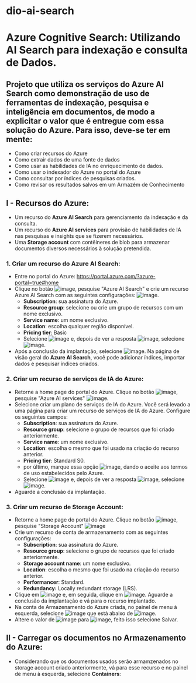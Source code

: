 # dio-ai-search
# Azure Cognitive Search: Utilizando AI Search para indexação e consulta de Dados.
## Projeto que utiliza os serviços do Azure AI Search como demonstração de uso de ferramentas de indexação, pesquisa e inteligência em documentos, de modo a explicitar o valor que é entregue com essa solução do Azure. Para isso, deve-se ter em mente:
  - Como criar recursos do Azure
  - Como extrair dados de uma fonte de dados
  - Como usar as habilidades de IA no enriquecimento de dados.
  - Como usar o indexador do Azure no portal do Azure
  - Como consultar por índices de pesquisas criados.
  - Como revisar os resultados salvos em um Armazém de Conhecimento

## **I - Recursos do Azure:**
  - Um recurso do **Azure AI Search** para gerenciamento da indexação e da consulta.
  - Um recurso do **Azure AI services** para provisão de habilidades de IA nas pesquisas e insights que se fizerem necessários.
  - Uma **Storage account** com contêineres de blob para armazenar documentos diversos necessários à solução pretendida.
### 1. Criar um recurso do Azure AI Search:
  - Entre no portal do Azure: <https://portal.azure.com/?azure-portal=true#home>
  - Clique no botão ![image](https://github.com/user-attachments/assets/64665468-0c9c-40ab-8ff4-b159ed67946b), pesquise "Azure AI Search" e crie um recurso Azure AI Search com as seguintes configurações:
    ![image](https://github.com/user-attachments/assets/2ed19d13-8573-43aa-97fe-837b0200b482).
    - **Subscription**: sua assinatura do Azure.
    - **Resource group**: selecione ou crie um grupo de recursos com um nome exclusivo.
    - **Service name**: um nome exclusivo.
    - **Location**: escolha qualquer região disponível.
    - **Pricing tier**: Basic
    - Selecione ![image](https://github.com/user-attachments/assets/b596b83b-5d66-411a-8b81-2569db92a5fc) e, depois de ver a resposta ![image](https://github.com/user-attachments/assets/48201f89-4d76-40c3-9a4e-b522aad5fe23), selecione ![image](https://github.com/user-attachments/assets/b1766d5a-4052-447b-92ba-b1352c17ebb0).
  - Após a conclusão da implantação, selecione ![image](https://github.com/user-attachments/assets/42c42968-6b25-4015-acb9-19ef788098e9). Na página de visão geral do **Azure AI Search**, você pode adicionar índices, importar dados e pesquisar índices criados.
### 2. Criar um recurso de serviços de IA do Azure:
  - Retorne a home page do portal do Azure. Clique no botão ![image](https://github.com/user-attachments/assets/64665468-0c9c-40ab-8ff4-b159ed67946b), pesquise "Azure AI services" ![image](https://github.com/user-attachments/assets/6e23a489-3f66-49bc-b10d-d96b23ce9d63).
  - Selecione criar um plano de serviços de IA do Azure. Você será levado a uma página para criar um recurso de serviços de IA do Azure. Configure os seguintes campos:
    - **Subscription**: sua assinatura do Azure.
    - **Resource group**: selecione o grupo de recursos que foi criado anteriormente.
    - **Service name**: um nome exclusivo.
    - **Location**: escolha o mesmo que foi usado na criação do recurso anterior.
    - **Pricing tier**: Standard S0.
    - por último, marque essa opção ![image](https://github.com/user-attachments/assets/0230dff7-236e-44cd-a187-7618c767b994), dando o aceite aos termos de uso estabelecidos pelo Azure.
    - Selecione ![image](https://github.com/user-attachments/assets/b596b83b-5d66-411a-8b81-2569db92a5fc) e, depois de ver a resposta ![image](https://github.com/user-attachments/assets/48201f89-4d76-40c3-9a4e-b522aad5fe23), selecione ![image](https://github.com/user-attachments/assets/b1766d5a-4052-447b-92ba-b1352c17ebb0).
  - Aguarde a conclusão da implantação.
### 3. Criar um recurso de Storage Account:
  - Retorne a home page do portal do Azure. Clique no botão ![image](https://github.com/user-attachments/assets/64665468-0c9c-40ab-8ff4-b159ed67946b), pesquise "Storage Account" ![image](https://github.com/user-attachments/assets/de3e0093-69a3-4aef-bb4c-509f19b68e92)
  - Crie um recurso de conta de armazenamento com as seguintes configurações:
    - **Subscription**: sua assinatura do Azure.
    - **Resource group**: selecione o grupo de recursos que foi criado anteriormente.
    - **Storage account name**: um nome exclusivo.
    - **Location**: escolha o mesmo que foi usado na criação do recurso anterior.
    - **Performancer**: Standard.
    - **Redundancy:** Locally redundant storage (LRS).
  - Clique em ![image](https://github.com/user-attachments/assets/a56ed7d0-9605-4aae-91a6-aa895a469920) e, em seguida, clique em ![image](https://github.com/user-attachments/assets/534e176b-5e3f-485d-9425-36d97611cd5d). Aguarde a conclusão da implantação e vá para o recurso implantado.
  - Na conta de Armazenamento do Azure criada, no painel de menu à esquerda, selecione ![image](https://github.com/user-attachments/assets/b3ee7ece-cb58-4f45-834f-7860a405d48a) que está abaixo de ![image](https://github.com/user-attachments/assets/703dae48-1aea-4d84-968d-62ede7798dd9).
  - Altere o valor de ![image](https://github.com/user-attachments/assets/5e0e01c7-9f4c-4c7c-8233-d6ea229425ff) para ![image](https://github.com/user-attachments/assets/44d5bc82-14ed-44df-a289-d08765644b30), feito isso selecione Salvar.

## **II - Carregar os documentos no Armazenamento do Azure:**
  - Considerando que os documentos usados serão armamzenados no storage account criado anteriormente, vá para esse recurso e no painel de menu à esquerda, selecione **Containers**: 
